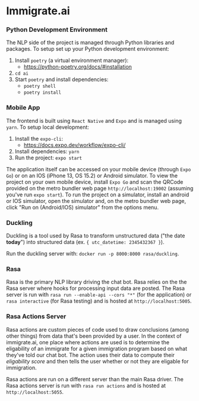 # Immigrate.ai 

### Python Development Environment 

The NLP side of the project is managed through Python libraries and packages. To setup set up your Python development environment:
1. Install `poetry` (a virtual environment manager):
   - https://python-poetry.org/docs/#installation 
2. `cd ai`
3. Start `poetry` and install dependencies:
   - `poetry shell`
   - `poetry install`


### Mobile App

The frontend is built using `React Native` and `Expo` and is managed using `yarn`. To setup local development:
1. Install the `expo-cli`:
   - https://docs.expo.dev/workflow/expo-cli/ 
2. Install dependencies: `yarn`
3. Run the project: `expo start`
  
The application itself can be accessed on your mobile device (through `Expo Go`) or on an IOS (iPhone 13, OS 15.2) or Android simulator. To view the project on your
own mobile device, install `Expo Go` and scan the QRCode provided on the metro bundler web page `http://localhost:19002` (assuming you've run `expo start`). To run the project on a simulator, install an android or IOS simulator, open the simulator and, on the metro bundler web page, click "Run on (Android/IOS) simulator" from the options menu.

### Duckling 

Duckling is a tool used by Rasa to transform unstructured data ("the date __today__") into structured data (ex. `{ utc_datetime: 2345432367 }`).

Run the duckling server with: `docker run -p 8000:8000 rasa/duckling`.

### Rasa

Rasa is the primary NLP library driving the chat bot. Rasa relies on the the Rasa server where hooks for processing input data are posted. The Rasa server is run with `rasa run --enable-api --cors "*"` (for the application) or `rasa interactive` (for Rasa testing) and is hosted at `http://localhost:5005`.

### Rasa Actions Server

Rasa actions are custom pieces of code used to draw conclusions (among other things) from data that's been provided by a user. In the context of immigrate.ai, one place where actions are used is to determine the eligability of an immigrate for a given immigration program based on what they've told our chat bot. The action uses their data to compute their _eligability score_ and then tells the user whether or not they are eligable for immigration.

Rasa actions are run on a different server than the main Rasa driver. The Rasa actions server is run with `rasa run actions` and is hosted at `http://localhost:5055`.

